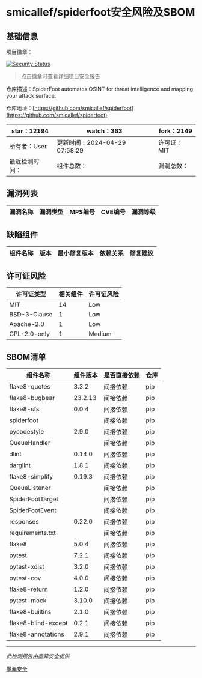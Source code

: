 # smicallef/spiderfoot安全风险及SBOM

## 基础信息

项目徽章：

[![Security Status](https://www.murphysec.com/platform3/v31/badge/1809295120587935744.svg)](https://www.murphysec.com/console/report/1809295119946207232/1809295120587935744)

> 点击徽章可查看详细项目安全报告

仓库描述：SpiderFoot automates OSINT for threat intelligence and mapping your attack surface.

仓库地址：[https://github.com/smicallef/spiderfoot](https://github.com/smicallef/spiderfoot)

| star：12194 | watch：363 | fork：2149 |
| ----------- | -------------- | ------------ |
| 所有者：User | 更新时间：2024-04-29 07:58:29 | 许可证：MIT |
| 最近检测时间： | 组件总数： | 漏洞总数： |




## 漏洞列表

| 漏洞名称 | 漏洞类型 | MPS编号 | CVE编号 | 漏洞等级 |
| ------- | ------ | ------- | ------ | ----- |





## 缺陷组件

| 组件名称 | 版本 | 最小修复版本 | 依赖关系 | 修复建议 |
| -------- | ---- | ------------ | -------- | -------- |





## 许可证风险

| 许可证类型 | 相关组件 | 许可证风险 |
| ---------- | -------- | ---------- |
|MIT|14|Low|
|BSD-3-Clause|1|Low|
|Apache-2.0|1|Low|
|GPL-2.0-only|1|Medium|




## SBOM清单

| 组件名称 | 组件版本 | 是否直接依赖 | 仓库 |
| -------- | -------- | ------------ | ---- |
|flake8-quotes|3.3.2|间接依赖|pip|
|flake8-bugbear|23.2.13|间接依赖|pip|
|flake8-sfs|0.0.4|间接依赖|pip|
|spiderfoot||间接依赖|pip|
|pycodestyle|2.9.0|间接依赖|pip|
|QueueHandler||间接依赖|pip|
|dlint|0.14.0|间接依赖|pip|
|darglint|1.8.1|间接依赖|pip|
|flake8-simplify|0.19.3|间接依赖|pip|
|QueueListener||间接依赖|pip|
|SpiderFootTarget||间接依赖|pip|
|SpiderFootEvent||间接依赖|pip|
|responses|0.22.0|间接依赖|pip|
|requirements.txt||间接依赖|pip|
|flake8|5.0.4|间接依赖|pip|
|pytest|7.2.1|间接依赖|pip|
|pytest-xdist|3.2.0|间接依赖|pip|
|pytest-cov|4.0.0|间接依赖|pip|
|flake8-return|1.2.0|间接依赖|pip|
|pytest-mock|3.10.0|间接依赖|pip|
|flake8-builtins|2.1.0|间接依赖|pip|
|flake8-blind-except|0.2.1|间接依赖|pip|
|flake8-annotations|2.9.1|间接依赖|pip|


------

*此检测报告由墨菲安全提供*

[墨菲安全](www.murphysec.com)
